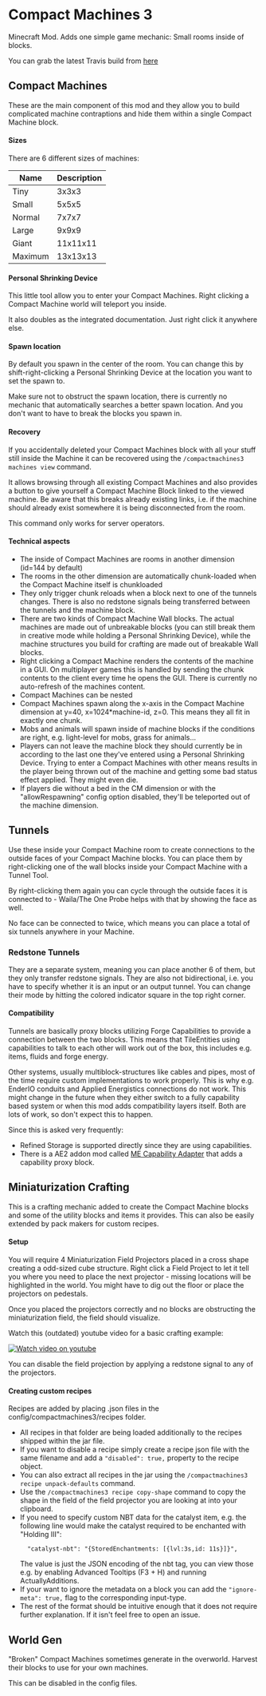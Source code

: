 # Compact Machines 3
Minecraft Mod. Adds one simple game mechanic: Small rooms inside of blocks.

You can grab the latest Travis build from [here](https://www.dropbox.com/sh/7yyd9dgii1epibu/AADARWLwgjOBu9wU-zZVHp-ra?dl=0)

## Compact Machines

These are the main component of this mod and they allow you to build complicated
machine contraptions and hide them within a single Compact Machine block.

#### Sizes
There are 6 different sizes of machines:

| Name                        | Description  |
| ----------------------------| -------------|
| Tiny                        | 3x3x3        |
| Small                       | 5x5x5        |
| Normal                      | 7x7x7        |
| Large                       | 9x9x9        |
| Giant                       | 11x11x11     |
| Maximum                     | 13x13x13     |

#### Personal Shrinking Device

This little tool allow you to enter your Compact Machines. Right clicking
a Compact Machine world will teleport you inside.

It also doubles as the integrated documentation. Just right click it anywhere
else.

#### Spawn location

By default you spawn in the center of the room. You can change this by shift-right-clicking
a Personal Shrinking Device at the location you want to set the spawn to.

Make sure not to obstruct the spawn location, there is currently no mechanic that automatically
searches a better spawn location. And you don't want to have to break the blocks you spawn in.

#### Recovery

If you accidentally deleted your Compact Machines block with all your stuff still
inside the Machine it can be recovered using the ```/compactmachines3 machines view```
command.

It allows browsing through all existing Compact Machines and also provides a
button to give yourself a Compact Machine Block linked to the viewed machine.
Be aware that this breaks already existing links, i.e. if the machine should
already exist somewhere it is being disconnected from the room.

This command only works for server operators.


#### Technical aspects

- The inside of Compact Machines are rooms in another dimension (id=144 by default)
- The rooms in the other dimension are automatically chunk-loaded when the
  Compact Machine itself is chunkloaded
- They only trigger chunk reloads when a block next to one of the tunnels changes.
  There is also no redstone signals being transferred between the tunnels and the
  machine block.
- There are two kinds of Compact Machine Wall blocks. The actual machines are made
  out of unbreakable blocks (you can still break them in creative mode while holding
  a Personal Shrinking Device), while the machine structures you build for crafting
  are made out of breakable Wall blocks.
- Right clicking a Compact Machine renders the contents of the machine in a GUI.
  On multiplayer games this is handled by sending the chunk contents to the client
  every time he opens the GUI. There is currently no auto-refresh of the machines
  content.
- Compact Machines can be nested
- Compact Machines spawn along the x-axis in the Compact Machine dimension at y=40,
  x=1024*machine-id, z=0. This means they all fit in exactly one chunk.
- Mobs and animals will spawn inside of machine blocks if the conditions are right,
  e.g. light-level for mobs, grass for animals...
- Players can not leave the machine block they should currently be in according
  to the last one they've entered using a Personal Shrinking Device. Trying to enter
  a Compact Machines with other means results in the player being thrown out of
  the machine and getting some bad status effect applied. They might even die.
- If players die without a bed in the CM dimension or with the "allowRespawning"
  config option disabled, they'll be teleported out of the machine dimension.

## Tunnels

Use these inside your Compact Machine room to create connections to the outside faces
of your Compact Machine blocks. You can place them by right-clicking one of the wall
blocks inside your Compact Machine with a Tunnel Tool.

By right-clicking them again you can cycle through the outside faces it is connected
to - Waila/The One Probe helps with that by showing the face as well.

No face can be connected to twice, which means you can place a total of six tunnels
anywhere in your Machine.

### Redstone Tunnels

They are a separate system, meaning you can place another 6 of them, but they only
transfer redstone signals. They are also not bidirectional, i.e. you have to specify
whether it is an input or an output tunnel. You can change their mode by hitting
the colored indicator square in the top right corner.

#### Compatibility

Tunnels are basically proxy blocks utilizing Forge Capabilities to provide a connection
between the two blocks. This means that TileEntities using capabilities to talk to each
other will work out of the box, this includes e.g. items, fluids and forge energy.

Other systems, usually multiblock-structures like cables and pipes, most of the time
require custom implementations to work properly. This is why e.g. EnderIO conduits and
Applied Energistics connections do not work. This might change in the future when they
either switch to a fully capability based system or when this mod adds compatibility
layers itself. Both are lots of work, so don't expect this to happen.

Since this is asked very frequently:
- Refined Storage is supported directly since they are using capabilities.
- There is a AE2 addon mod called
  [ME Capability Adapter](https://minecraft.curseforge.com/projects/capability-adapter)
  that adds a capability proxy block.

## Miniaturization Crafting

This is a crafting mechanic added to create the Compact Machine blocks and some of the
utility blocks and items it provides. This can also be easily extended by pack makers
for custom recipes.

#### Setup

You will require 4 Miniaturization Field Projectors placed in a cross shape creating a
odd-sized cube structure. Right click a Field Project to let it tell you where you
need to place the next projector - missing locations will be highlighted in the world.
You might have to dig out the floor or place the projectors on pedestals.

Once you placed the projectors correctly and no blocks are obstructing the miniaturization
field, the field should visualize.

Watch this (outdated) youtube video for a basic crafting example:

[![Watch video on youtube](https://img.youtube.com/vi/p-F8ScV3z4U/0.jpg)](https://www.youtube.com/watch?v=p-F8ScV3z4U)

You can disable the field projection by applying a redstone signal to any of the projectors.


#### Creating custom recipes

Recipes are added by placing .json files in the config/compactmachines3/recipes folder.
- All recipes in that folder are being loaded additionally to the recipes shipped
  within the jar file.
- If you want to disable a recipe simply create a recipe json file with the same filename
  and add a `"disabled": true,` property to the recipe object.
- You can also extract all recipes in the jar using the ```/compactmachines3 recipe unpack-defaults```
  command.
- Use the ```/compactmachines3 recipe copy-shape``` command to copy the shape in the field
  of the field projector you are looking at into your clipboard.
- If you need to specify custom NBT data for the catalyst item, e.g. the following line
  would make the catalyst required to be enchanted with "Holding III":
  ```
    "catalyst-nbt": "{StoredEnchantments: [{lvl:3s,id: 11s}]}",
  ```
  The value is just the JSON encoding of the nbt tag, you can view those e.g. by enabling
  Advanced Tooltips (F3 + H) and running ActuallyAdditions.
- If your want to ignore the metadata on a block you can add the ```"ignore-meta": true,```
  flag to the corresponding input-type.
- The rest of the format should be intuitive enough that it does not require further explanation.
  If it isn't feel free to open an issue.


## World Gen

"Broken" Compact Machines sometimes generate in the overworld. Harvest their blocks to use for
your own machines.

This can be disabled in the config files.
